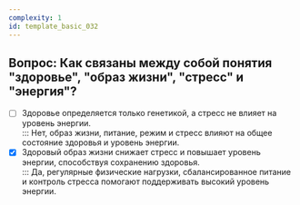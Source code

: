 ```yaml
---
complexity: 1
id: template_basic_032
---
```

## Вопрос: Как связаны между собой понятия "здоровье", "образ жизни", "стресс" и "энергия"?

- [ ] Здоровье определяется только генетикой, а стресс не влияет на уровень энергии.  
  ::: Нет, образ жизни, питание, режим и стресс влияют на общее состояние здоровья и уровень энергии.  
- [x] Здоровый образ жизни снижает стресс и повышает уровень энергии, способствуя сохранению здоровья.  
  ::: Да, регулярные физические нагрузки, сбалансированное питание и контроль стресса помогают поддерживать высокий уровень энергии.